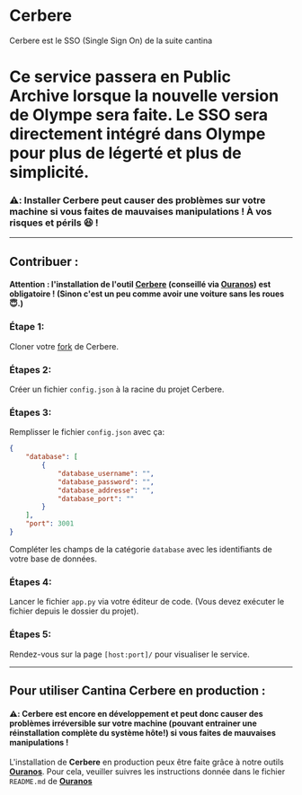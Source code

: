 # Cerbere

Cerbere est le SSO (Single Sign On) de la suite cantina

# Ce service passera en Public Archive lorsque la nouvelle version de Olympe sera faite. Le SSO sera directement intégré dans Olympe pour plus de légerté et plus de simplicité.

### ⚠️: Installer Cerbere peut causer des problèmes sur votre machine si vous faites de mauvaises manipulations ! À vos risques et périls 😆 !

***

## Contribuer :

#### Attention : l'installation de l'outil [Cerbere](https://github.com/Cantina-Org/Cerbere) (conseillé via [Ouranos](https://github.com/Cantina-Org/Ouranos)) est obligatoire ! (Sinon c'est un peu comme avoir une voiture sans les roues 😇.)

### Étape 1:
Cloner votre [fork](https://github.com/Cantina-Org/Cerbere/fork) de Cerbere.

### Étapes 2:
Créer un fichier `config.json` à la racine du projet Cerbere.

### Étapes 3:
Remplisser le fichier `config.json` avec ça: 
```json
{
    "database": [
        {
            "database_username": "",
            "database_password": "",
            "database_addresse": "",
            "database_port": ""
        }
    ],
    "port": 3001
}
``` 
Compléter les champs de la catégorie `database` avec les identifiants de votre base de données.


### Étapes 4:
Lancer le fichier `app.py` via votre éditeur de code. (Vous devez exécuter le fichier depuis le dossier du projet). 

### Étapes 5:
Rendez-vous sur la page `[host:port]/` pour visualiser le service.

*** 

## Pour utiliser Cantina Cerbere en production :

#### ⚠️: Cerbere est encore en développement et peut donc causer des problèmes irréversible sur votre machine (pouvant entrainer une réinstallation complète du système hôte!) si vous faites de mauvaises manipulations !

L'installation de **Cerbere** en production peux être faite grâce à notre outils [**Ouranos**](https://github.com/Cantina-Org/Ouranos). 
Pour cela, veuiller suivres les instructions donnée dans le fichier `README.md` de [**Ouranos**](https://github.com/Cantina-Org/Ouranos)

